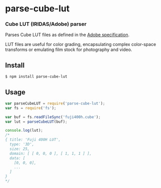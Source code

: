 parse-cube-lut
==============
### Cube LUT (IRIDAS/Adobe) parser

Parses Cube LUT files as defined in the [Adobe specification](http://wwwimages.adobe.com/content/dam/Adobe/en/products/speedgrade/cc/pdfs/cube-lut-specification-1.0.pdf).

LUT files are useful for color grading, encapsulating complex color-space transforms or emulating film stock for photography and video.

Install
-------

```bash
$ npm install parse-cube-lut
```

Usage
-----

```javascript
var parseCubeLUT = require('parse-cube-lut');
var fs = require('fs');

var buf = fs.readFileSync('fuji400h.cube');
var lut = parseCubeLUT(buf);

console.log(lut);
/*
{ title: 'Fuji 400H LUT',
  type: '3D',
  size: 25,
  domain: [ [ 0, 0, 0 ], [ 1, 1, 1 ] ],
  data: [
    [0, 0, 0],
    ...
  ]
}
*/
```